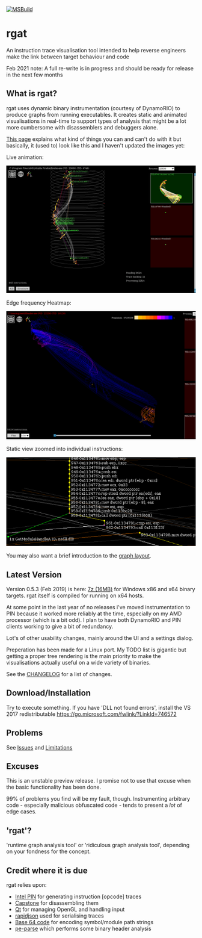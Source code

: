 [![MSBuild](https://github.com/ncatlin/rgatPrivate/actions/workflows/BuildWindows.yml/badge.svg)](https://github.com/ncatlin/rgatPrivate/actions/workflows/BuildWindows.yml)

# rgat
An instruction trace visualisation tool intended to help reverse engineers make the link between target behaviour and code

Feb 2021 note: A full re-write is in progress and should be ready for release in the next few months

## What is rgat?

rgat uses dynamic binary instrumentation (courtesy of DynamoRIO) to produce graphs from running executables. 
It creates static and animated visualisations in real-time to support types of analysis that might be a lot more cumbersome with 
disassemblers and debuggers alone.

[This page](https://github.com/ncatlin/rgat/wiki) explains what kind of things you can and can't do with it but basically, it (used to) look like this and I haven't updated the images yet:

Live animation:

![image](https://github.com/ncatlin/ncatlin/raw/master/ffox-cylinder-anim.gif)

Edge frequency Heatmap:
  
![gametime heatmap](https://github.com/ncatlin/ncatlin/raw/master/heatmapfront.png)

Static view zoomed into individual instructions:

![Static view zoomed into individual instructions](https://github.com/ncatlin/ncatlin/raw/master/frontpage1.png)

You may also want a brief introduction to the [graph layout](https://github.com/ncatlin/rgat/wiki/Graph-Layout).

## Latest Version 

Version 0.5.3 (Feb 2019) is here: [7z (16MB)](https://github.com/ncatlin/rgat/releases/download/0.5.3/rgat-0.5.3.7z) for Windows x86 and x64 binary targets.
rgat itself is compiled for running on x64 hosts.

At some point in the last year of no releases i've moved instrumentation to PIN because it worked more reliably at the time, especially on my AMD processor (which is a bit odd). I plan to have both DynamoRIO and PIN clients working to give a bit of redundancy.

Lot's of other usability changes, mainly around the UI and a settings dialog.

Preperation has been made for a Linux port. My TODO list is gigantic but getting a proper tree rendering is the main priority to make the visualisations actually useful on a wide variety of binaries.

See the [CHANGELOG](https://github.com/ncatlin/rgat/raw/master/CHANGELOG.txt) for a list of changes.

## Download/Installation

Try to execute something. If you have 'DLL not found errors', install the VS 2017 redistributable 
	https://go.microsoft.com/fwlink/?LinkId=746572

## Problems

See [Issues](https://github.com/ncatlin/rgat/issues) and [Limitations](https://github.com/ncatlin/rgat/wiki#limitations)

## Excuses

This is an unstable preview release. I promise not to use that excuse when the basic functionality has been done. 

99% of problems you find will be my fault, though. Instrumenting arbitrary code - especially malicious obfuscated code - tends to present a *lot* of edge cases.

## 'rgat'?

'runtime graph analysis tool' or 'ridiculous graph analysis tool', depending on your fondness for the concept.

## Credit where it is due

rgat relies upon: 

* [Intel PIN](https://software.intel.com/en-us/articles/pin-a-dynamic-binary-instrumentation-tool) for generating instruction [opcode] traces
* [Capstone](http://www.capstone-engine.org/) for disassembling them
* [Qt](https://www.qt.io/) for managing OpenGL and handling input
* [rapidjson](http://rapidjson.org) used for serialising traces
* [Base 64 code](http://www.adp-gmbh.ch/cpp/common/base64.html) for encoding symbol/module path strings
* [pe-parse](https://github.com/trailofbits/pe-parse) which performs some binary header analysis

